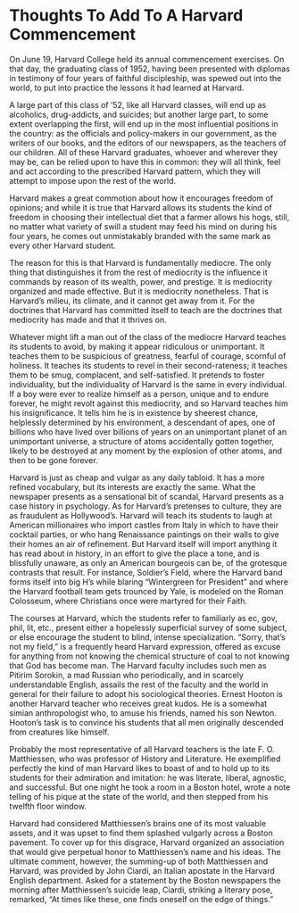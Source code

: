 # Thoughts To Add To A Harvard Commencement

On June 19, Harvard College held its annual commencement exercises. On that day, the graduating class of 1952, having been presented with diplomas in testimony of four years of faithful discipleship, was spewed out into the world, to put into practice the lessons it had learned at Harvard.

A large part of this class of ’52, like all Harvard classes, will end up as alcoholics, drug-addicts, and suicides; but another large part, to some extent overlapping the first, will end up in the most influential positions in the country: as the officials and policy-makers in our government, as the writers of our books, and the editors of our newspapers, as the teachers of our children. All of these Harvard graduates, whoever and wherever they may be, can be relied upon to have this in common: they will all think, feel and act according to the prescribed Harvard pattern, which they will attempt to impose upon the rest of the world.

Harvard makes a great commotion about how it encourages freedom of opinions; and while it is true that Harvard allows its students the kind of freedom in choosing their intellectual diet that a farmer allows his hogs, still, no matter what variety of swill a student may feed his mind on during his four years, he comes out unmistakably branded with the same mark as every other Harvard student.

The reason for this is that Harvard is fundamentally mediocre. The only thing that distinguishes it from the rest of mediocrity is the influence it commands by reason of its wealth, power, and prestige. It is mediocrity organized and made effective. But it is mediocrity nonetheless. That is Harvard’s milieu, its climate, and it cannot get away from it. For the doctrines that Harvard has committed itself to teach are the doctrines that mediocrity has made and that it thrives on.

Whatever might lift a man out of the class of the mediocre Harvard teaches its students to avoid, by making it appear ridiculous or unimportant. It teaches them to be suspicious of greatness, fearful of courage, scornful of holiness. It teaches its students to revel in their second-rateness; it teaches them to be smug, complacent, and self-satisfied. It pretends to foster individuality, but the individuality of Harvard is the same in every individual. If a boy were ever to realize himself as a person, unique and to endure forever, he might revolt against this mediocrity, and so Harvard teaches him his insignificance. It tells him he is in existence by sheerest chance, helplessly determined by his environment, a descendant of apes, one of billions who have lived over billions of years on an unimportant planet of an unimportant universe, a structure of atoms accidentally gotten together, likely to be destroyed at any moment by the explosion of other atoms, and then to be gone forever.

Harvard is just as cheap and vulgar as any daily tabloid. It has a more refined vocabulary, but its interests are exactly the same. What the newspaper presents as a sensational bit of scandal, Harvard presents as a case history in psychology. As for Harvard’s pretenses to culture, they are as fraudulent as Hollywood’s. Harvard will teach its students to laugh at American millionaires who import castles from Italy in which to have their cocktail parties, or who hang Renaissance paintings on their walls to give their homes an air of refinement. But Harvard itself will import anything it has read about in history, in an effort to give the place a tone, and is blissfully unaware, as only an American bourgeois can be, of the grotesque contrasts that result. For instance, Soldier’s Field, where the Harvard band forms itself into big H’s while blaring “Wintergreen for President” and where the Harvard football team gets trounced by Yale, is modeled on the Roman Colosseum, where Christians once were martyred for their Faith.

The courses at Harvard, which the students refer to familiarly as ec, gov, phil, lit, etc., present either a hopelessly superficial survey of some subject, or else encourage the student to blind, intense specialization. “Sorry, that’s not my field,” is a frequently heard Harvard expression, offered as excuse for anything from not knowing the chemical structure of coal to not knowing that God has become man. The Harvard faculty includes such men as Pitirim Sorokin, a mad Russian who periodically, and in scarcely understandable English, assails the rest of the faculty and the world in general for their failure to adopt his sociological theories. Ernest Hooton is another Harvard teacher who receives great kudos. He is a somewhat simian anthropologist who, to amuse his friends, named his son Newton. Hooton’s task is to convince his students that all men originally descended from creatures like himself.

Probably the most representative of all Harvard teachers is the late F. O. Matthiessen, who was professor of History and Literature. He exemplified perfectly the kind of man Harvard likes to boast of and to hold up to its students for their admiration and imitation: he was literate, liberal, agnostic, and successful. But one night he took a room in a Boston hotel, wrote a note telling of his pique at the state of the world, and then stepped from his twelfth floor window.

Harvard had considered Matthiessen’s brains one of its most valuable assets, and it was upset to find them splashed vulgarly across a Boston pavement. To cover up for this disgrace, Harvard organized an association that would give perpetual honor to Matthiessen’s name and his ideas. The ultimate comment, however, the summing-up of both Matthiessen and Harvard, was provided by John Ciardi, an Italian apostate in the Harvard English department. Asked for a statement by the Boston newspapers the morning after Matthiessen’s suicide leap, Ciardi, striking a literary pose, remarked, “At times like these, one finds oneself on the edge of things.”